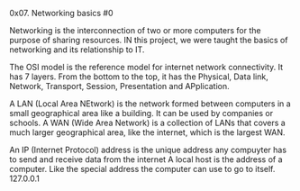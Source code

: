 0x07. Networking basics #0

Networking is the interconnection of two or more computers for the purpose of sharing resources. IN this project, we were taught the basics of networking and its relationship to IT.

The OSI model is the reference model for internet network connectivity. It has 7 layers. From the bottom to the top, it has the Physical, Data link, Network, Transport, Session, Presentation and APplication.

A LAN (Local Area NEtwork) is the network formed between computers in a small geographical area like a building. It can be used by companies or schools. A WAN (Wide Area Network) is a collection of LANs that covers a much larger geographical area, like the internet, which is the largest WAN.

An IP (Internet Protocol) address is the unique address any compuyter has to send and receive data from the internet
A local host is the address of a computer. Like the special address the computer can use to go to itself. 127.0.0.1

